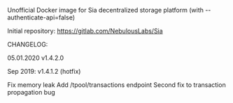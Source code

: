 Unofficial Docker image for Sia decentralized storage platform (with --authenticate-api=false)

Initial repository: https://gitlab.com/NebulousLabs/Sia

CHANGELOG:

05.01.2020
v1.4.2.0

Sep 2019:
v1.4.1.2 (hotfix)

Fix memory leak
Add /tpool/transactions endpoint
Second fix to transaction propagation bug

